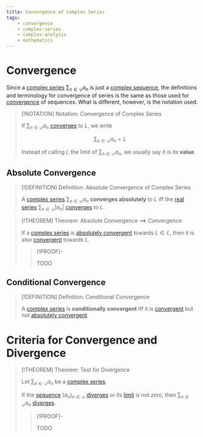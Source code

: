 ```yaml
---
title: Convergence of Complex Series
tags:
    - convergence
    - complex-series
    - complex-analysis
    - mathematics
---
```


# Convergence

Since a [complex series](Complex%20Series.md) $\displaystyle \sum_{n \in \mathcal{D}} a_n$ is just a [complex sequence](../Complex%20Sequences/Complex%20Sequences.md), the definitions and terminology for convergence of series is the same as those used for [convergence](../Complex%20Sequences/Convergence.md) of sequences. What is different, however, is the notation used.

>[!NOTATION] Notation: Convergence of Complex Series
>
>If $\displaystyle \sum_{n \in \mathcal{D}} a_n$ [converges](../Complex%20Sequences/Convergence.md) to $L$, we write
>
>$$
>\sum_{n \in \mathcal{D}} a_n = L
>$$
>
>Instead of calling $L$ the limit of $\displaystyle \sum_{n \in \mathcal{D}} a_n$, we usually say it is its **value**.
>

## Absolute Convergence

>[!DEFINITION] Definition: Absolute Convergence of Complex Series
>
>A [complex series](Complex%20Series.md) $\displaystyle \sum_{n \in \mathcal{D}} a_n$ **converges absolutely** to $L$ iff the [real series](../../Real%20Analysis/Real%20Series/Real%20Series.md) $\displaystyle \sum_{n \in \mathcal{D}} |a_n|$ [converges](../../Real%20Analysis/Real%20Series/Convergence.md) to $L$.
>

>[!THEOREM] Theorem: Absolute Convergence $\implies$ Convergence
>
>If a [complex series](Complex%20Series.md) is [absolutely convergent](Convergence.md#absolute%20convergence) towards $L \in \mathbb{C}$, then it is also [convergent](Convergence.md) towards $L$.
>
>>[!PROOF]-
>>
>>TODO
>>
>

## Conditional Convergence

>[!DEFINITION] Definition: Conditional Convergence
>
>A [complex series](Complex%20Series.md) is **conditionally convergent** iff it is [convergent](Convergence.md) but not [absolutely convergent](Convergence.md#absolute%20convergence).
>

# Criteria for Convergence and Divergence

>[!THEOREM] Theorem: Test for Divergence
>
>Let $\displaystyle \sum_{n \in \mathcal{D}} a_n$ be a [complex series](Complex%20Series.md).
>
>If the [sequence](../Complex%20Sequences/Complex%20Sequences.md) $(a_n)_{n \in \mathcal{D}}$ [diverges](../Complex%20Sequences/Convergence.md) or its [limit](../Complex%20Sequences/Convergence.md) is not zero, then $\displaystyle \sum_{n \in \mathcal{D}} a_n$ [diverges](../Complex%20Sequences/Convergence.md).
>
>>[!PROOF]-
>>
>>TODO
>>
>